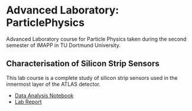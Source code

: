 # Advanced Laboratory: ParticlePhysics
Advanced Laboratory course for Particle Physics taken during the second semester of IMAPP in TU Dortmund University.

## Characterisation of Silicon Strip Sensors
This lab course is a complete study of silicon strip sensors used in the innermost layer of the ATLAS detector. 

- [Data Analysis Notebook](Characterisation-of-Silicon-Strip-Sensors/Notebook/SiliconSensorCodeAnalysis.ipynb)
- [Lab Report](Characterisation-of-Silicon-Strip-Sensors/Lab_Report/Characterisation_of_silicon_strip_sensors.pdf)

